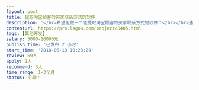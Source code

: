 ```yaml
---                
layout: post       
title: 提取淘宝顾客的买家联系方式的软件           
description: '</br>希望能做一个能提取淘宝顾客的买家联系方式的软件：</br></br>通过关键词搜索，能提取最近买过带有这个关键词的产品的顾客。</br>比如：我现在想提取最近3个月内买过“惠普暗影精灵2代”这个关键词的产品的顾客。那要实现在软件里边输入这个关键词，选择最近3个月就可以提取这三个月内购买过这个产品的顾客的联系方式，比如：淘宝会员ID，电话号码；</br></br>我这边有看到一些软件可以实现我所说的，如果觉得可以做的，可以联系我，细聊；</br>'     
contenturl: https://pro.lagou.com/project/8405.html      
tags: [其他开发]            
salary: 5000-10000元          
publish_time: '已发布 2 小时'         
start_time: '2018-06-13 10:23:29'           
review: 59人                   
apply: 1人                   
recommend: 5人                   
time_range: 1-3个月              
status: 招募中                  
---                 
```

